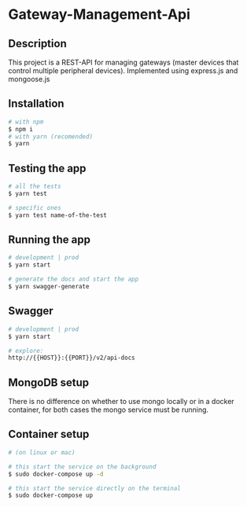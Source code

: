 # Gateway-Management-Api

## Description

This project is a REST-API for managing gateways (master devices that control multiple peripheral devices). Implemented using express.js and mongoose.js

## Installation

```bash
# with npm
$ npm i
# with yarn (recomended)
$ yarn
```

## Testing the app

```bash
# all the tests
$ yarn test

# specific ones
$ yarn test name-of-the-test
```

## Running the app

```bash
# development | prod
$ yarn start

# generate the docs and start the app
$ yarn swagger-generate
```

## Swagger

```bash
# development | prod
$ yarn start

# explore:
http://{{HOST}}:{{PORT}}/v2/api-docs
```

## MongoDB setup

There is no difference on whether to use mongo locally or in a docker container, for both cases the mongo service must be running.

## Container setup

```bash
# (on linux or mac)

# this start the service on the background
$ sudo docker-compose up -d

# this start the service directly on the terminal
$ sudo docker-compose up
```
